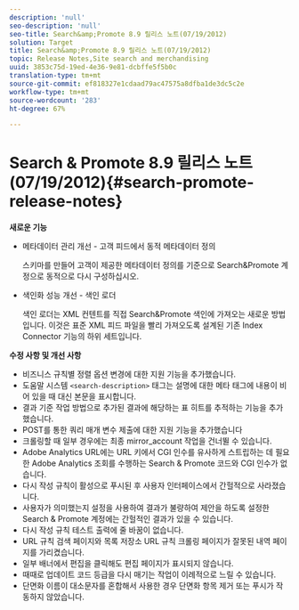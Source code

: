 ```yaml
---
description: 'null'
seo-description: 'null'
seo-title: Search&amp;Promote 8.9 릴리스 노트(07/19/2012)
solution: Target
title: Search&amp;Promote 8.9 릴리스 노트(07/19/2012)
topic: Release Notes,Site search and merchandising
uuid: 3853c75d-19ed-4e36-9e81-dcbffe5f5b0c
translation-type: tm+mt
source-git-commit: ef818327e1cdaad79ac47575a8dfba1de3dc5c2e
workflow-type: tm+mt
source-wordcount: '283'
ht-degree: 67%

---
```



# Search &amp; Promote 8.9 릴리스 노트(07/19/2012){#search-promote-release-notes}

**새로운 기능**

* 메타데이터 관리 개선 - 고객 피드에서 동적 메타데이터 정의

   스키마를 만들어 고객이 제공한 메타데이터 정의를 기준으로 Search&amp;Promote 계정으로 동적으로 다시 구성하십시오.
* 색인화 성능 개선 - 색인 로더

   색인 로더는 XML 컨텐트를 직접 Search&amp;Promote 색인에 가져오는 새로운 방법입니다. 이것은 표준 XML 피드 파일을 빨리 가져오도록 설계된 기존 Index Connector 기능의 하위 세트입니다.

**수정 사항 및 개선 사항**

* 비즈니스 규칙별 정렬 옵션 변경에 대한 지원 기능을 추가했습니다.
* 도움말 시스템 `<search-description>` 태그는 설명에 대한 메타 태그에 내용이 비어 있을 때 대신 본문을 표시합니다.
* 결과 기준 작업 방법으로 추가된 결과에 해당하는 표 히트를 추적하는 기능을 추가했습니다.
* POST를 통한 쿼리 매개 변수 제출에 대한 지원 기능을 추가했습니다
* 크롤링할 때 일부 경우에는 최종 mirror_account 작업을 건너뛸 수 있습니다.
* Adobe Analytics URL에는 URL 키에서 CGI 인수를 유사하게 스트립하는 데 필요한 Adobe Analytics 조회를 수행하는 Search &amp; Promote 코드와 CGI 인수가 없습니다.
* 다시 작성 규칙이 활성으로 푸시된 후 사용자 인터페이스에서 간헐적으로 사라졌습니다.
* 사용자가 의미했는지 설정을 사용하여 결과가 불량하여 제안을 하도록 설정한 Search &amp; Promote 계정에는 간헐적인 결과가 있을 수 있습니다.
* 다시 작성 규칙 테스트 출력에 줄 바꿈이 없습니다.
* URL 규칙 검색 페이지와 목록 저장소 URL 규칙 크롤링 페이지가 잘못된 내역 페이지를 가리켰습니다.
* 일부 배너에서 편집을 클릭해도 편집 페이지가 표시되지 않습니다.
* 때때로 업데이트 코드 등급을 다시 매기는 작업이 이례적으로 느릴 수 있습니다.
* 단면화 이름이 대소문자를 혼합해서 사용한 경우 단면화 항목 제거 또는 푸시가 작동하지 않았습니다.

